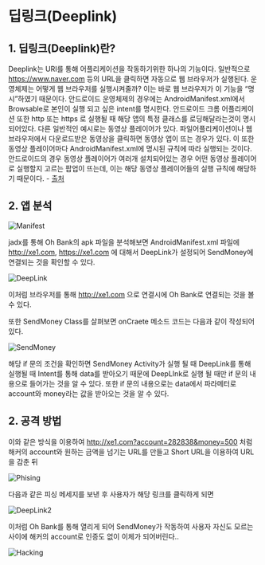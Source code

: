 # 딥링크(Deeplink)

## 1. 딥링크(Deeplink)란?



Deeplink는 URI를 통해 어플리케이션을 작동하기위한 하나의 기능이다.
일반적으로 https://www.naver.com 등의 URL을 클릭하면 자동으로 웹 브라우저가 실행된다.
운영체제는 어떻게 웹 브라우저를 실행시켜줄까? 이는 바로 웹 브라우저가 이 기능을 “명시”하였기 때문이다. 안드로이드 운영체제의 경우에는 AndroidManifest.xml에서 Browsable로 본인이 실행 되고 싶은 intent를 명시한다.
안드로이드 크롬 어플리케이션 또한 http 또는 https 로 실행될 때 해당 앱의 특정 클래스를 로딩해달라는것이 명시되어있다.
다른 일반적인 예시로는 동영상 플레이어가 있다. 파일어플리케이션이나 웹 브라우저에서 다운로드받은 동영상을 클릭하면 동영상 앱이 뜨는 경우가 있다. 이 또한 동영상 플레이어마다 AndroidManifest.xml에 명시된 규칙에 따라 실행되는 것이다. 안드로이드의 경우 동영상 플레이어가 여러개 설치되어있는 경우 어떤 동영상 플레이어로 실행할지 고르는 팝업이 뜨는데, 이는 해당 동영상 플레이어들의 실행 규칙에 해당하기 때문이다. - [출처](https://ufo.stealien.com/2020-06-19/Deeplink)


## 2. 앱 분석


![Manifest](https://user-images.githubusercontent.com/43737348/200981897-1e753d98-e4d2-48be-ac5e-c88e94a163d1.png)

jadx를 통해 Oh Bank의 apk 파일을 분석해보면 AndroidManifest.xml 파일에 http://xe1.com, https://xe1.com 에 대해서 DeepLink가 설정되어 SendMoney에 연결되는 것을 확인할 수 있다.

![DeepLink](https://user-images.githubusercontent.com/43737348/201000787-52a79849-9e45-4099-9608-3fbfeba4676d.png)

이처럼 브라우저를 통해 http://xe1.com 으로 연결시에 Oh Bank로 연결되는 것을 볼 수 있다.

또한 SendMoney Class를 살펴보면 onCraete 메소드 코드는 다음과 같이 작성되어 있다.

![SendMoney](https://user-images.githubusercontent.com/43737348/201003076-4579613b-b936-441d-8422-c15cd959eec8.png)

해당 if 문의 조건을 확인하면 SendMoney Activity가 실행 될 때 DeepLink를 통해 실행될 때 Intent를 통해 data를 받아오기 때문에 DeepLInk로 실행 될 때만 if 문의 내용으로 들어가는 것을 알 수 있다. 
또한 if 문의 내용으로는 data에서 파라메터로 account와 money라는 값을 받아오는 것을 알 수 있다.


## 2. 공격 방법


이와 같은 방식을 이용하여 http://xe1.com?account=282838&money=500 처럼 해커의 account와 원하는 금액을 넘기는 URL를 만들고 Short URL을 이용하여 URL을 감춘 뒤 

![Phising](https://user-images.githubusercontent.com/43737348/201005407-a6fa048a-45d6-4996-b580-f13ef7460cc4.png)

다음과 같은 피싱 메세지를 보낸 후 사용자가 해당 링크를 클릭하게 되면

![DeepLink2](https://user-images.githubusercontent.com/43737348/201005669-afe7074a-d0e0-4969-a06b-5b047aaf6a87.png)

이처럼 Oh Bank를 통해 열리게 되어 SendMoney가 작동하여 사용자 자신도 모르는 사이에 해커의 account로 인증도 없이 이체가 되어버린다..

![Hacking](https://user-images.githubusercontent.com/43737348/201005876-3d5c4cc6-5c7f-4c39-923c-16103a438100.png)
